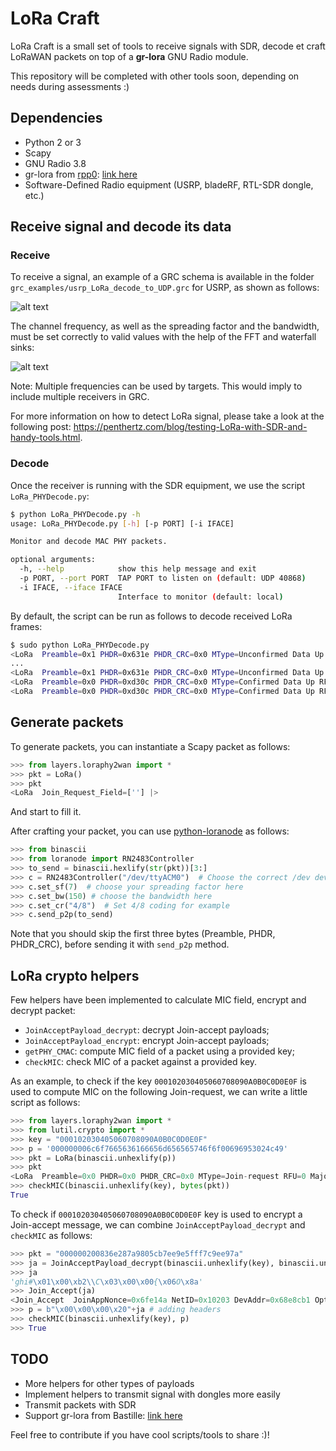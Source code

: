 # LoRa Craft

LoRa Craft is a small set of tools to receive signals with SDR, decode et craft LoRaWAN packets on top of a **gr-lora** GNU Radio module.

This repository will be completed with other tools soon, depending on needs during assessments :)

## Dependencies

* Python 2 or 3
* Scapy
* GNU Radio 3.8
* gr-lora from [rpp0](https://github.com/rpp0): [link here](https://github.com/rpp0/gr-lora)
* Software-Defined Radio equipment (USRP, bladeRF, RTL-SDR dongle, etc.)

## Receive signal and decode its data

### Receive

To receive a signal, an example of a GRC schema is available in the folder `grc_examples/usrp_LoRa_decode_to_UDP.grc` for USRP, as shown as follows:

![alt text](https://github.com/PentHertz/LoRa_Craft/blob/master/img/completeschema.png "Schema to receive LoRa signal")

The channel frequency, as well as the spreading factor and the bandwidth, must be set correctly to valid values with the help of the FFT and waterfall sinks:

![alt text](https://github.com/PentHertz/LoRa_Craft/blob/master/img/frequencydet_zoomout_sf12bw125.png "Waterfall and FFT sinks")

Note: Multiple frequencies can be used by targets. This would imply to include multiple receivers in GRC.

For more information on how to detect LoRa signal, please take a look at the following post: https://penthertz.com/blog/testing-LoRa-with-SDR-and-handy-tools.html. 

### Decode

Once the receiver is running with the SDR equipment, we use the script `LoRa_PHYDecode.py`:

```bash
$ python LoRa_PHYDecode.py -h                                                                                                                                                                                1 ↵
usage: LoRa_PHYDecode.py [-h] [-p PORT] [-i IFACE]

Monitor and decode MAC PHY packets.

optional arguments:
  -h, --help            show this help message and exit
  -p PORT, --port PORT  TAP PORT to listen on (default: UDP 40868)
  -i IFACE, --iface IFACE
                        Interface to monitor (default: local)
```

By default, the script can be run as follows to decode received LoRa frames:

```bash
$ sudo python LoRa_PHYDecode.py
<LoRa  Preamble=0x1 PHDR=0x631e PHDR_CRC=0x0 MType=Unconfirmed Data Up RFU=0 Major=0 DevAddr=[<DevAddrElem  NwkID=0xad NwkAddr=0x600015 |>] FCtrl=[<FCtrl_UpLink  ADR=0 ADRACKReq=0 ACK=0 ClassB=0 FOptsLen=0 |>] FCnt=0 FPort=2 DataPayload='i\x06D\x94\x97\x08\xce!\xd9' MIC=0x4b516899 CRC=0x96e1 |>
...
<LoRa  Preamble=0x1 PHDR=0x631e PHDR_CRC=0x0 MType=Unconfirmed Data Up RFU=0 Major=0 DevAddr=[<DevAddrElem  NwkID=0xad NwkAddr=0x600015 |>] FCtrl=[<FCtrl_UpLink  ADR=0 ADRACKReq=0 ACK=0 ClassB=0 FOptsLen=0 |>] FCnt=0 FPort=2 DataPayload='penthertz' MIC=0x20a5fcba CRC=0xcdc |>
<LoRa  Preamble=0x0 PHDR=0xd30c PHDR_CRC=0x0 MType=Confirmed Data Up RFU=0 Major=0 DevAddr=[<DevAddrElem  NwkID=0xad NwkAddr=0x600015 |>] FCtrl=[<FCtrl_UpLink  ADR=0 ADRACKReq=0 ACK=0 ClassB=0 FOptsLen=1 |>] FCnt=0 FOpts_up=[<MACCommand_up  CID=LinkCheckReq LinkCheck=[''] |>] FOpts_down=[<MACCommand_down  CID=222 |>] FPort=92 DataPayload='' MIC=0x31c753f |>
<LoRa  Preamble=0x0 PHDR=0xd30c PHDR_CRC=0x0 MType=Confirmed Data Up RFU=0 Major=0 DevAddr=[<DevAddrElem  NwkID=0xad NwkAddr=0x600015 |>] FCtrl=[<FCtrl_UpLink  ADR=0 ADRACKReq=0 ACK=0 ClassB=0 FOptsLen=1 |>] FCnt=0 FOpts_up=[<MACCommand_up  CID=LinkCheckReq LinkCheck=[''] |>] FOpts_down=[<MACCommand_down  CID=222 |>] FPort=92 DataPayload='' MIC=0x31c753f |
```

## Generate packets

To generate packets, you can instantiate a Scapy packet as follows:

```python
>>> from layers.loraphy2wan import *
>>> pkt = LoRa()
>>> pkt
<LoRa  Join_Request_Field=[''] |>
```

And start to fill it.

After crafting your packet, you can use [python-loranode](https://github.com/rpp0/python-loranode) as follows:

```python
>>> from binascii
>>> from loranode import RN2483Controller
>>> to_send = binascii.hexlify(str(pkt))[3:]
>>> c = RN2483Controller("/dev/ttyACM0")  # Choose the correct /dev device here
>>> c.set_sf(7)  # choose your spreading factor here
>>> c.set_bw(150) # choose the bandwidth here
>>> c.set_cr("4/8")  # Set 4/8 coding for example
>>> c.send_p2p(to_send)
```

Note that you should skip the first three bytes (Preamble, PHDR, PHDR_CRC), before sending it with `send_p2p` method.

## LoRa crypto helpers

Few helpers have been implemented to calculate MIC field, encrypt and decrypt packet:

* `JoinAcceptPayload_decrypt`: decrypt Join-accept payloads;
* `JoinAcceptPayload_encrypt`: encrypt Join-accept payloads;
* `getPHY_CMAC`: compute MIC field of a packet using a provided key;
* `checkMIC`: check MIC of a packet against a provided key.

As an example, to check if the key `000102030405060708090A0B0C0D0E0F` is used to compute MIC on the following Join-request, we can write a little script as follows:

```python
>>> from layers.loraphy2wan import *
>>> from lutil.crypto import *
>>> key = "000102030405060708090A0B0C0D0E0F"
>>> p = '000000006c6f7665636166656d656565746f6f00696953024c49'
>>> pkt = LoRa(binascii.unhexlify(p))
>>> pkt
<LoRa  Preamble=0x0 PHDR=0x0 PHDR_CRC=0x0 MType=Join-request RFU=0 Major=0 Join_Request_Field=[<Join_Request  AppEUI='lovecafe' DevEUI='meeetoo' DevNonce=26985 |>] MIC=0x53024c49 |>
>>> checkMIC(binascii.unhexlify(key), bytes(pkt))
True
```

To check if `000102030405060708090A0B0C0D0E0F` key is used to encrypt a Join-accept message, we can combine `JoinAcceptPayload_decrypt` and `checkMIC` as follows:

```python
>>> pkt = "000000200836e287a9805cb7ee9e5fff7c9ee97a"
>>> ja = JoinAcceptPayload_decrypt(binascii.unhexlify(key), binascii.unhexlify(pkt))
>>> ja
'ghi#\x01\x00\xb2\\C\x03\x00\x00{\x06O\x8a'
>>> Join_Accept(ja)
<Join_Accept  JoinAppNonce=0x6fe14a NetID=0x10203 DevAddr=0x68e8cb1 OptNeg=0 RX1DRoffset=0x0 RX2_Data_rate=0x0 RxDelay=0x0 |<Padding  load='\xbejsu' |>>
>>> p = b"\x00\x00\x00\x20"+ja # adding headers
>>> checkMIC(binascii.unhexlify(key), p)
>>> True
```

## TODO

* More helpers for other types of payloads
* Implement helpers to transmit signal with dongles more easily
* Transmit packets with SDR
* Support gr-lora from Bastille: [link here](https://github.com/BastilleResearch/gr-lora)

Feel free to contribute if you have cool scripts/tools to share :)! 
